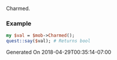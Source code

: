 Charmed.
### Example

```perl
my $val = $mob->Charmed();
quest::say($val); # Returns bool
```


Generated On 2018-04-29T00:35:14-07:00